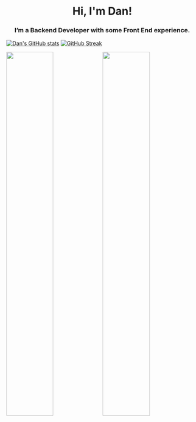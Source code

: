 <h1 align="center">Hi, I'm Dan!</h1>
<h3 align="center">I’m a Backend Developer with some Front End experience.</h3>

[![Dan's GitHub stats](https://github-readme-stats.vercel.app/api?username=monduli&show_icons=true&theme=dark)](https://github.com/anuraghazra/github-readme-stats)
[![GitHub Streak](https://github-readme-streak-stats.herokuapp.com?user=Monduli&theme=dark&date_format=M%20j%5B%2C%20Y%5D)](https://git.io/streak-stats)

  <img width="49.5%" src="https://github-readme-stats.vercel.app/api?username=monduli&show_icons=true&theme=dark)](https://github.com/anuraghazra/github-readme-stats" />
  <img width="49.5%" src="https://github-readme-streak-stats.herokuapp.com?user=Monduli&theme=dark&date_format=M%20j%5B%2C%20Y%5D)](https://git.io/streak-stats" />
